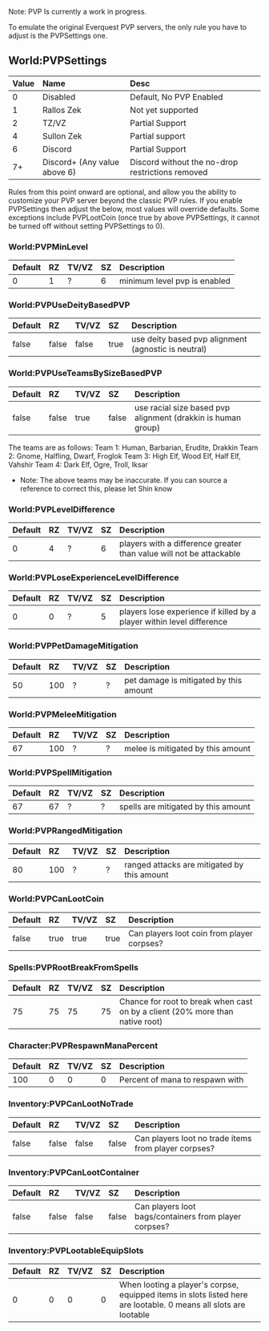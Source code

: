 Note: PVP Is currently a work in progress.

To emulate the original Everquest PVP servers, the only rule you have to adjust is the PVPSettings one.

## World:PVPSettings

|Value|Name|Desc|
|:--|:--|:--|
|0|Disabled|Default, No PVP Enabled|
|1|Rallos Zek|Not yet supported|
|2|TZ/VZ|Partial Support|
|4|Sullon Zek|Partial support|
|6|Discord|Partial Support|
|7+|Discord+ (Any value above 6)|Discord without the no-drop restrictions removed|

Rules from this point onward are optional, and allow you the ability to customize your PVP server beyond the classic PVP rules. If you enable PVPSettings then adjust the below, most values will override defaults. Some exceptions include PVPLootCoin (once true by above PVPSettings, it cannot be turned off without setting PVPSettings to 0).

### World:PVPMinLevel
Default|RZ|TV/VZ|SZ|Description
:--|:--|:--|:--|:--|
0|1|?|6|minimum level pvp is enabled



### World:PVPUseDeityBasedPVP
Default|RZ|TV/VZ|SZ|Description
:--|:--|:--|:--|:--|
false|false|false|true|use deity based pvp alignment (agnostic is neutral)


### World:PVPUseTeamsBySizeBasedPVP
Default|RZ|TV/VZ|SZ|Description
:--|:--|:--|:--|:--|
false|false|true|false|use racial size based pvp alignment (drakkin is human group)

The teams are as follows:
Team 1: Human, Barbarian, Erudite, Drakkin
Team 2: Gnome, Halfling, Dwarf, Froglok
Team 3: High Elf, Wood Elf, Half Elf, Vahshir
Team 4: Dark Elf, Ogre, Troll, Iksar
* Note: The above teams may be inaccurate. If you can source a reference to correct this, please let Shin know

### World:PVPLevelDifference
Default|RZ|TV/VZ|SZ|Description
:--|:--|:--|:--|:--|
0|4|?|6|players with a difference greater than value will not be attackable

### World:PVPLoseExperienceLevelDifference
Default|RZ|TV/VZ|SZ|Description
:--|:--|:--|:--|:--|
0|0|?|5|players lose experience if killed by a player within level difference

### World:PVPPetDamageMitigation
Default|RZ|TV/VZ|SZ|Description
:--|:--|:--|:--|:--|
50|100|?|?|pet damage is mitigated by this amount

### World:PVPMeleeMitigation
Default|RZ|TV/VZ|SZ|Description
:--|:--|:--|:--|:--|
67|100|?|?|melee is mitigated by this amount

### World:PVPSpellMitigation
Default|RZ|TV/VZ|SZ|Description
:--|:--|:--|:--|:--|
67|67|?|?|spells are mitigated by this amount

### World:PVPRangedMitigation
Default|RZ|TV/VZ|SZ|Description
:--|:--|:--|:--|:--|
80|100|?|?|ranged attacks are mitigated by this amount

### World:PVPCanLootCoin
Default|RZ|TV/VZ|SZ|Description
:--|:--|:--|:--|:--|
false|true|true|true|Can players loot coin from player corpses?

### Spells:PVPRootBreakFromSpells
Default|RZ|TV/VZ|SZ|Description
:--|:--|:--|:--|:--|
75|75|75|75|Chance for root to break when cast on by a client (20% more than native root)

### Character:PVPRespawnManaPercent
Default|RZ|TV/VZ|SZ|Description
:--|:--|:--|:--|:--|
100|0|0|0|Percent of mana to respawn with

### Inventory:PVPCanLootNoTrade
Default|RZ|TV/VZ|SZ|Description
:--|:--|:--|:--|:--|
false|false|false|false|Can players loot no trade items from player corpses?

### Inventory:PVPCanLootContainer
Default|RZ|TV/VZ|SZ|Description
:--|:--|:--|:--|:--|
false|false|false|false|Can players loot bags/containers from player corpses?

### Inventory:PVPLootableEquipSlots
Default|RZ|TV/VZ|SZ|Description
:--|:--|:--|:--|:--|
0|0|0|0|When looting a player's corpse, equipped items in slots listed here are lootable. 0 means all slots are lootable
